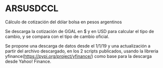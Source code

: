 # ARSUSDCCL
Cálculo de cotización del dólar bolsa en pesos argentinos

Se descarga la cotización de GGAL en $ y en USD para calcular el tipo de cambio, y se compara con el tipo de cambio oficial.

Se propone una descarga de datos desde el 1/1/19 y una actualización a partir del archivo descargado, en los 2 scripts publicados, usando la libreria yfinance(https://pypi.org/project/yfinance/) como base para la descarga desde Yahoo! Finance.

